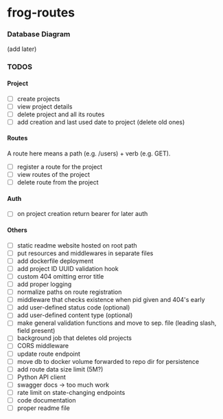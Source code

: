 # frog-routes


### Database Diagram

(add later)

### TODOS

#### Project

- [ ] create projects
- [ ] view project details
- [ ] delete project and all its routes
- [ ] add creation and last used date to project (delete old ones)

#### Routes

A route here means a path (e.g. /users) + verb (e.g. GET).

- [ ] register a route for the project
- [ ] view routes of the project
- [ ] delete route from the project

#### Auth
- [ ] on project creation return bearer for later auth


#### Others

- [ ] static readme website hosted on root path
- [ ] put resources and middlewares in separate files
- [ ] add dockerfile deployment
- [ ] add project ID UUID validation hook
- [ ] custom 404 omitting error title
- [ ] add proper logging
- [ ] normalize paths on route registration
- [ ] middleware that checks existence when pid given and 404's early
- [ ] add user-defined status code (optional)
- [ ] add user-defined content type (optional)
- [ ] make general validation functions and move to sep. file (leading slash, field present)
- [ ] background job that deletes old projects
- [ ] CORS middleware
- [ ] update route endpoint
- [ ] move db to docker volume forwarded to repo dir for persistence
- [ ] add route data size limit (5M?)
- [ ] Python API client
- [ ] swagger docs -> too much work
- [ ] rate limit on state-changing endpoints
- [ ] code documentation
- [ ] proper readme file